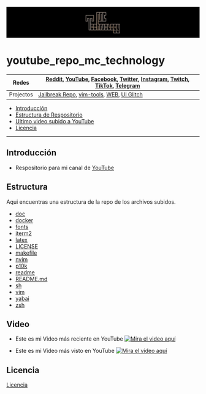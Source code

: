 [![MC Technology](doc/mctechnology_extendido.GIF)](https://www.youtube.com/channel/UC_mYh5PYPHBJ5YYUj8AIkcw)
# youtube_repo_mc_technology

Redes | [Reddit](https://www.reddit.com/user/mctechnology17), [YouTube](https://www.youtube.com/channel/UC_mYh5PYPHBJ5YYUj8AIkcw?view_as=subscriber), [Facebook](https://m.facebook.com/mctechnology17/), [Twitter](https://twitter.com/mctechnology17), [Instagram](https://www.instagram.com/mctechnology17/), [Twitch](https://www.twitch.tv/mctechnology17), [TikTok](https://www.tiktok.com/@mctechnology17), [Telegram](https://t.me/mctechnology)
------|-----
Projectos | [Jailbreak Repo](https://mctechnology17.github.io), [vim-tools](https://github.com/mctechnology17/vim-tools), [WEB](https://mctechnology17.com), [UI Glitch](https://repo.packix.com/package/com.mctechnology.uiglitch/)

- [Introducción](#Introducción)
- [Estructura de Respositorio](#Estructura)
- [Ultimo video subido a YouTube](#Video)
- [Licencia](#Licencia)

----

## Introducción
- Respositorio para mi canal de [YouTube](https://www.youtube.com/channel/UC_mYh5PYPHBJ5YYUj8AIkcw?view_as=subscriber)

## Estructura
Aqui encuentras una estructura de la repo de los archivos subidos.
- [doc](doc)
- [docker](docker)
- [fonts](fonts)
- [iterm2](iterm2)
- [latex](latex)
- [LICENSE](LICENSE)
- [makefile](makefile)
- [nvim](nvim)
- [p10k](p10k)
- [readme](readme)
- [README.md](README.md)
- [sh](sh)
- [vim](vim)
- [yabai](yabai)
- [zsh](zsh)

## Video
- Este es mi Video más reciente en YouTube
[![Mira el video aquí](https://i.ytimg.com/vi/gKkFuM8Ky1I/maxresdefault.jpg)](https://www.youtube.com/watch?v=gKkFuM8Ky1I&t=88s)

- Este es mi Video más visto en YouTube
[![Mira el video aquí](https://i.ytimg.com/vi/KQ7OgQYRgZc/maxresdefault.jpg)](https://www.youtube.com/watch?v=KQ7OgQYRgZc)

## Licencia
[Licencia](./LICENSE)

